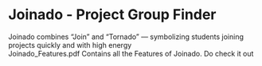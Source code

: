 # Joinado - Project Group Finder
Joinado combines “Join” and “Tornado” — symbolizing students joining projects quickly and with high energy
<br>
Joinado_Features.pdf Contains all the Features of Joinado. Do check it out
